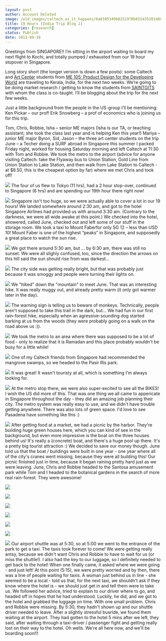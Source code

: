 ```yaml
---
layout: post
author: Account Deleted
image: /old_images/caltech_as_it_happens/6a0105349b8251970b015435201408970c.png
title: 19 Hours [India Trip Blog 1]
categories: [research]
status: Publish
date: 2011-09-16
---
```


Greetings from SINGAPORE!! I’m sitting in the airport waiting to board my next flight to Kochi, and totally pumped / exhausted from our 19 hour stopover in Singapore.

Long story short (the longer version is down a few posts): some Caltech and [Art Center](https://www.artcenter.edu/accd/index.jsp) students from [ME 105: Product Design for the Developing World](https://www.pickar.caltech.edu/me105/index.html) are traveling to Kerala, India, for the next two weeks. We’re going to be doing market research / getting to know the students from [SAINTGITS](https://www.saintgits.org/) with whom the class is co-taught. I’ll be blogging about the trip for the next few weeks.

Just a little background from the people in the US-group I’ll be mentioning:
Ken Pickar – our prof!
Erik Snowberg – a prof of economics who is joining us for this trip.

Tom, Chris, Robbie, Isha – senior ME majors (Isha is our TA, or teaching assistant; she took the class last year and is helping Ken this year!)
Mariya – junior ME major
Byron, Sid, Jason – the three art center students on the trip
June – a Techer doing a SURF abroad in Singapore this summer
I packed Friday night, worked for housing Saturday morning and left Caltech at 11:30 with Tom and Robbie. We took the metro to the airport (advice for anyone visiting Caltech: take the Flyaway bus to Union Station, Gold Line from Union Station to Lake Station, and then walk from Lake Station to Caltech - at $8.50, this is the cheapest option by far) where we met Chris and took off!


![](/old_images/caltech_as_it_happens/6a0105349b8251970b014e8b4082cb970d.jpg)
The four of us flew to Tokyo (11 hrs), had a 2 hour stop-over, continued to Singapore (6 hrs) and are spending our 19th hour there right now!


![](/old_images/caltech_as_it_happens/6a0105349b8251970b014e8b4088dd970d.jpg)
Singapore isn't too huge, so we were actually able to cover a lot in our 19 hours! We landed somewhere around 2:30 am, and got to the hotel Singapore Airlines had provided us with around 3:30 am. (Contrary to the darkness, we were all wide awake at this point.) We checked into the hotel, showered, called June, checked out and left some of our stuff in the storage room. We took a taxi to Mount Faberfor only SG 12 – less than USD 10! Mount Faber is one of the highest “peaks” in Singapore, and supposedly a great place to watch the sun rise.


![](/old_images/caltech_as_it_happens/6a0105349b8251970b0153914cf328970b.jpg)
We got there around 5:30 am, but … by 6:30 am, there was still no sunset. We were all slighly confused, too, since the direction the arrows on this hill said the sun should rise from was darkest...


![](/old_images/caltech_as_it_happens/6a0105349b8251970b015435203255970c.jpg)
The city side was getting really bright, but that was probably just because it was smoggy and people were turning their lights on.


![](/old_images/caltech_as_it_happens/6a0105349b8251970b0154352034f6970c.jpg)
We "hiked" down the "mountain" to meet June. That was an interesting hike. It was really muggy out, and already pretty warm (it only got warmer later in the day).


![](/old_images/caltech_as_it_happens/6a0105349b8251970b0154352036c2970c.jpg)
The warning sign is telling us to beware of monkeys. Technically, people aren't supposed to take this trail in the dark, but... We had fun in our first rain-forest hike, especially when an agressive-sounding dog started barking at us from the woods (they were probably going on a walk on the road above us :)).


![](/old_images/caltech_as_it_happens/6a0105349b8251970b0154352039c8970c.jpg)
We took the metro to an area where there was supposed to be a lot of food - only to realize that it is Ramadan and this place probably wouldn't be busy for a little while!


![](/old_images/caltech_as_it_happens/6a0105349b8251970b014e8b40a194970d.jpg)
One of my Caltech friends from Singapore had recommended the mangrove swamps, so we headed to the Pasir Ris park.


![](/old_images/caltech_as_it_happens/6a0105349b8251970b0153914cfefd970b.jpg)
It was great! It wasn't touristy at all, which is something I'm always looking for.


![](/old_images/caltech_as_it_happens/6a0105349b8251970b014e8b40a96f970d.jpg)
At the metro stop there, we were also super-excited to see all the BIKES! I wish the US did more of this. That was one thing we all came to appericate in Singapore throughout the day - they did an amazing job planning their city. The metro system was really easy to use, and we didn't have trouble getting anywhere. There was also lots of green space. I'd love to see Pasadena have something like this :)


![](/old_images/caltech_as_it_happens/6a0105349b8251970b014e8b40b4dd970d.jpg)
After getting food at a market, we had a picnic by the harbor. They're building huge green houses here, which you can kind of see in the background, but even more impressive is the boat on the three houses behind us! It's really a (concrete) boat, and there's a huge pool up there. It's a pretty big tourist attraction :) We decided to save our money though. June told us that the boat / buildings were built in one year - one year where all of the city's cranes went missing, because they were all building this!
Our picnic finished just in time, because it began raining pretty hard just as we were leaving. June, Chris and Robbie headed to the Santosa amusement park while Tom and I headed to the botanical gardens in the search of more real rain-forest. They were awesome!


![](/old_images/caltech_as_it_happens/6a0105349b8251970b014e8b40ba41970d.jpg)

![](/old_images/caltech_as_it_happens/6a0105349b8251970b014e8b40bbc4970d.jpg)

![](/old_images/caltech_as_it_happens/6a0105349b8251970b0153914d195e970b.jpg)

![](/old_images/caltech_as_it_happens/6a0105349b8251970b0153914d1bbe970b.jpg)

![](/old_images/caltech_as_it_happens/6a0105349b8251970b0153914d1cef970b.jpg)

![](/old_images/caltech_as_it_happens/6a0105349b8251970b015435205d96970c.jpg)

![](/old_images/caltech_as_it_happens/6a0105349b8251970b015435205eb9970c.jpg)
Our airport shuttle was at 5:30, so at 5:00 we went to the entrance of the park to get a taxi. The taxis took forever to come! We were getting really antsy, because we didn't want Chris and Robbie to have to wait for us (or miss the shuttle!). I also had the key to our luggage, so I definitely needed to get back to the hotel! When one finally came, it asked where we were going - and just left! At this point (5:15), we were pretty worried and by then, there was a line of people waiting for taxis. A woman just behind us in line - she seemed to be a local - told us that, for the next taxi, we shouldn't ask if they know where the hotel is - we should just get in and tell them were to take us. We followed her advice, tried to explain to our driver where to go, and headed off in hopes that he had understood. Luckily, he did, and we got to the hotel and grabbed the luggage on time. With one small problem. Chris and Robbie were missing. By 5:30, they hadn't shown up and our shuttle driver needed to leave. After a slightly stressful busride, we found them waiting at the airport. They had gotten to the hotel 5 mins after we left, they said, after waiting through a taxi-driver / passenger fight and getting really lost on their way to the hotel. Oh wells. We're all here now, and we'll be boarding soon!!!


